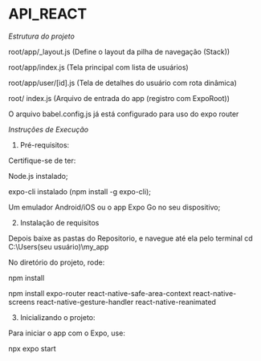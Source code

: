 # API_REACT

*Estrutura do projeto*

root/app/_layout.js (Define o layout da pilha de navegação (Stack)) 


root/app/index.js (Tela principal com lista de usuários) 


root/app/user/[id].js (Tela de detalhes do usuário com rota dinâmica)


root/ index.js (Arquivo de entrada do app (registro com ExpoRoot))


O arquivo babel.config.js já está configurado para uso do expo router


*Instruções de Execução*


1. Pré-requisitos:
   
Certifique-se de ter:

Node.js instalado;

expo-cli instalado (npm install -g expo-cli);

Um emulador Android/iOS ou o app Expo Go no seu dispositivo;


2. Instalação de requisitos
   
Depois baixe as pastas do Repositorio, e navegue até ela pelo terminal cd C:\Users\(seu usuário)\my_app

No diretório do projeto, rode:

npm install

npm install expo-router react-native-safe-area-context react-native-screens react-native-gesture-handler react-native-reanimated

3. Inicializando o projeto:
   
Para iniciar o app com o Expo, use:

npx expo start
